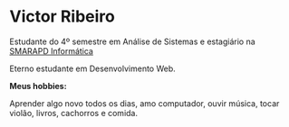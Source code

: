 <h1>Victor Ribeiro</h1>
<span>Estudante do 4º semestre em Análise de Sistemas e estagiário na <a target="_blank" href="https://www.geweb.com.br/">SMARAPD Informática
</a></span>
<p>Eterno estudante em Desenvolvimento Web.</p>
<b>Meus hobbies:</b>
<p>Aprender algo novo todos os dias, amo computador, ouvir música, tocar violão, livros, cachorros e comida.</p>
